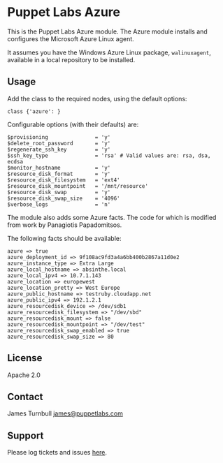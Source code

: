 # Puppet Labs Azure

This is the Puppet Labs Azure module. The Azure module installs and
configures the Microsoft Azure Linux agent.

It assumes you have the Windows Azure Linux package, `walinuxagent`,
available in a local repository to be installed.

Usage
-----

Add the class to the required nodes, using the default options:

    class {'azure': }

Configurable options (with their defaults) are:

    $provisioning               = 'y'
    $delete_root_password       = 'y'
    $regenerate_ssh_key         = 'y'
    $ssh_key_type               = 'rsa' # Valid values are: rsa, dsa, ecdsa
    $monitor_hostname           = 'y'
    $resource_disk_format       = 'y'
    $resource_disk_filesystem   = 'ext4'
    $resource_disk_mountpoint   = '/mnt/resource'
    $resource_disk_swap         = 'y'
    $resource_disk_swap_size    = '4096'
    $verbose_logs               = 'n'

The module also adds some Azure facts. The code for which is modified
from work by Panagiotis Papadomitsos.

The following facts should be available:

    azure => true
    azure_deployment_id => 9f108ac9fd3a4a6bb400b2867a11d0e2
    azure_instance_type => Extra Large
    azure_local_hostname => absinthe.local
    azure_local_ipv4 => 10.7.1.143
    azure_location => europewest
    azure_location_pretty => West Europe
    azure_public_hostname => testruby.cloudapp.net
    azure_public_ipv4 => 192.1.2.1
    azure_resourcedisk_device => /dev/sdb1
    azure_resourcedisk_filesystem => "/dev/sbd"
    azure_resourcedisk_mount => false
    azure_resourcedisk_mountpoint => "/dev/test"
    azure_resourcedisk_swap_enabled => true
    azure_resourcedisk_swap_size => 80

License
-------

Apache 2.0

Contact
-------

James Turnbull <james@puppetlabs.com>

Support
-------

Please log tickets and issues
[here](https://github.com/puppetlabs/puppetlabs-azure/issues).
